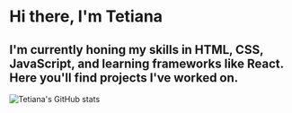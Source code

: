 # Hi there, I'm Tetiana 

## I'm currently honing my skills in HTML, CSS, JavaScript, and learning frameworks like React. Here you'll find projects I've worked on.

<img alt="Tetiana's GitHub stats"
src="https://github-readme-stats.vercel.app/api?username=tan1ty&show_icons=true&theme=transparent"/>
